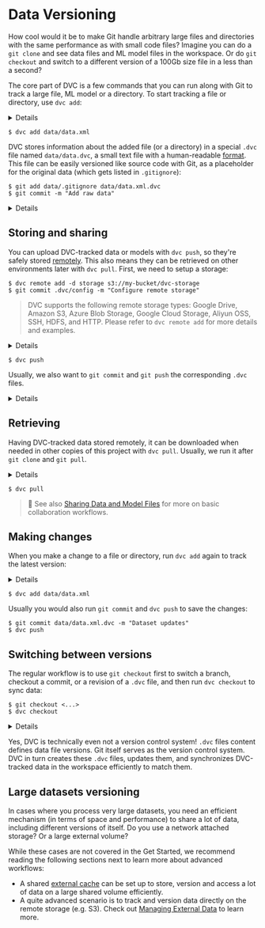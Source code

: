 # Data Versioning

How cool would it be to make Git handle arbitrary large files and directories
with the same performance as with small code files? Imagine you can do a
`git clone` and see data files and ML model files in the workspace. Or do
`git checkout` and switch to a different version of a 100Gb size file in a less
than a second?

The core part of DVC is a few commands that you can run along with Git to track
a large file, ML model or a directory. To start tracking a file or directory,
use `dvc add`:

<details>

### ⚙️ Expand to get an example dataset.

Having initialized a project in the previous section, get the data file we will
be using later like this:

```dvc
$ dvc get https://github.com/iterative/dataset-registry \
          get-started/data.xml -o data/data.xml
```

We use the fancy `dvc get` command to jump ahead a bit and show how Git repo
becomes a source for datasets or models - what we call "data registry" or "model
registry". `dvc get` can download any <abbr>data artifact</abbr> tracked in a
<abbr>DVC repository</abbr>. It's like `wget`, but for DVC or Git repos. In this
case we download the latest version of the `data.xml` file from the
[dataset registry](https://github.com/iterative/dataset-registry) repo as the
data source.

</details>

```dvc
$ dvc add data/data.xml
```

DVC stores information about the added file (or a directory) in a special `.dvc`
file named `data/data.dvc`, a small text file with a human-readable
[format](/doc/user-guide/dvc-files-and-directories#dvc-files). This file can be
easily versioned like source code with Git, as a placeholder for the original
data (which gets listed in `.gitignore`):

```dvc
$ git add data/.gitignore data/data.xml.dvc
$ git commit -m "Add raw data"
```

<details>

### 💡 Expand to see what happens under the hood.

`dvc add` moved the data to the project's <abbr>cache</abbr>, and linked\* it
back to the <abbr>workspace</abbr>.

```dvc
$ tree .dvc/cache
../.dvc/cache
└── a3
    └── 04afb96060aad90176268345e10355
```

The hash value of the `data.xml` file we just added (`a304afb...`) determines
the cache path shown above. And if you check `data/data.xml.dvc`, you will find
it there too:

```yaml
outs:
  - md5: a304afb96060aad90176268345e10355
    path: data.xml
```

> \* See
> [Large Dataset Optimization](/doc/user-guide/large-dataset-optimization) and
> `dvc config cache` for more information on file linking.

</details>

## Storing and sharing

You can upload DVC-tracked data or models with `dvc push`, so they're safely
stored [remotely](/doc/command-reference/remote). This also means they can be
retrieved on other environments later with `dvc pull`. First, we need to setup a
storage:

```dvc
$ dvc remote add -d storage s3://my-bucket/dvc-storage
$ git commit .dvc/config -m "Configure remote storage"
```

> DVC supports the following remote storage types: Google Drive, Amazon S3,
> Azure Blob Storage, Google Cloud Storage, Aliyun OSS, SSH, HDFS, and HTTP.
> Please refer to `dvc remote add` for more details and examples.

<details>

### ⚙️ Set up a remote storage

DVC remotes let you store a copy of the data tracked by DVC outside of the local
cache, usually a cloud storage service. For simplicity, let's set up a _local
remote_:

```dvc
$ mkdir -p /tmp/dvc-storage
$ dvc remote add -d myremote /tmp/dvc-storage
$ git commit .dvc/config -m "Configure local remote"
```

> While the term "local remote" may seem contradictory, it doesn't have to be.
> The "local" part refers to the type of location: another directory in the file
> system. "Remote" is how we call storage for <abbr>DVC projects</abbr>. It's
> essentially a local data backup.

</details>

```dvc
$ dvc push
```

Usually, we also want to `git commit` and `git push` the corresponding `.dvc`
files.

<details>

### 💡 Expand to see what happens under the hood.

`dvc push` copied the data <abbr>cached</abbr> locally to the remote storage we
set up earlier. You can check that the data has been stored in the DVC remote
with:

```dvc
$ ls -R /tmp/dvc-storage
/tmp/dvc-storage/:
a3

/tmp/dvc-storage/a3:
04afb96060aad90176268345e10355
```

</details>

## Retrieving

Having DVC-tracked data stored remotely, it can be downloaded when needed in
other copies of this <abbr>project</abbr> with `dvc pull`. Usually, we run it
after `git clone` and `git pull`.

<details>

### ⚙️ Expand to explode the project 💣

If you've run `dvc push`, you can delete the cache (`.dvc/cache`) and
`data/data.xml` to experiment with `dvc pull`:

```dvc
$ rm -rf .dvc/cache
$ rm -f data/data.xml
```

</details>

```dvc
$ dvc pull
```

> 📖 See also
> [Sharing Data and Model Files](/doc/use-cases/sharing-data-and-model-files)
> for more on basic collaboration workflows.

## Making changes

When you make a change to a file or directory, run `dvc add` again to track the
latest version:

<details>

### ⚙️ Expand to make some changes.

For the sake of simplicity let's just double the dataset artificially (and
pretend that we got more data from some external source):

```dvc
$ cp data/data.xml /tmp/data.xml
$ cat /tmp/data.xml >> data/data.xml
```

</details>

```dvc
$ dvc add data/data.xml
```

Usually you would also run `git commit` and `dvc push` to save the changes:

```dvc
$ git commit data/data.xml.dvc -m "Dataset updates"
$ dvc push
```

## Switching between versions

The regular workflow is to use `git checkout` first to switch a branch, checkout
a commit, or a revision of a `.dvc` file, and then run `dvc checkout` to sync
data:

```dvc
$ git checkout <...>
$ dvc checkout
```

<details>

### ⚙️ Expand to get the previous version of the dataset.

Let's cleanup the previous artificial changes we made and get the previous :

```dvc
$ git checkout HEAD^1 data/data.xml.dvc
$ dvc checkout
```

Let's commit it (no need to do `dvc push` this time since the previous version
of this dataset was save before):

```dvc
$ git commit data/data.xml.dvc -m "Revert dataset updates"
```

</details>

Yes, DVC is technically even not a version control system! `.dvc` files content
defines data file versions. Git itself serves as the version control system. DVC
in turn creates these `.dvc` files, updates them, and synchronizes DVC-tracked
data in the workspace efficiently to match them.

## Large datasets versioning

In cases where you process very large datasets, you need an efficient mechanism
(in terms of space and performance) to share a lot of data, including different
versions of itself. Do you use a network attached storage? Or a large external
volume?

While these cases are not covered in the Get Started, we recommend reading the
following sections next to learn more about advanced workflows:

- A shared [external cache](/doc/use-cases/shared-development-server) can be set
  up to store, version and access a lot of data on a large shared volume
  efficiently.
- A quite advanced scenario is to track and version data directly on the remote
  storage (e.g. S3). Check out
  [Managing External Data](https://dvc.org/doc/user-guide/managing-external-data)
  to learn more.
